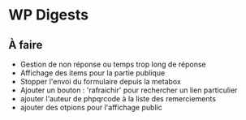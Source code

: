 # WP Digests #

## À faire

- Gestion de non réponse ou temps trop long de réponse
- Affichage des items pour la partie publique
- Stopper l'envoi du formulaire depuis la metabox
- Ajouter un bouton : 'rafraichir' pour rechercher un lien particulier
- ajouter l'auteur de phpqrcode à la liste des remerciements
- ajouter des otpions pour l'affichage public